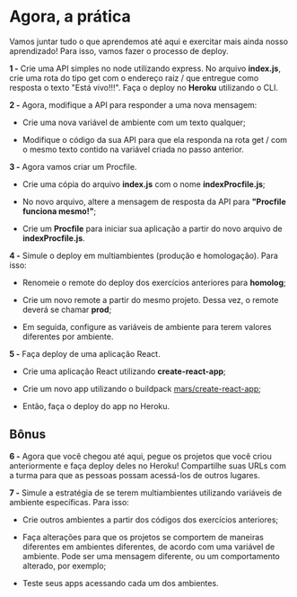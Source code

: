 # Agora, a prática

Vamos juntar tudo o que aprendemos até aqui e exercitar mais ainda nosso aprendizado! Para isso, vamos fazer o processo de deploy.

**1 -** Crie uma API simples no node utilizando express. No arquivo **index.js**, crie uma rota do tipo get com o endereço raiz / que entregue como resposta o texto "Está vivo!!!". Faça o deploy no **Heroku** utilizando o CLI.

**2 -** Agora, modifique a API para responder a uma nova mensagem:

* Crie uma nova variável de ambiente com um texto qualquer;

* Modifique o código da sua API para que ela responda na rota get / com o mesmo texto contido na variável criada no passo anterior.

**3 -** Agora vamos criar um Procfile.

* Crie uma cópia do arquivo **index.js** com o nome **indexProcfile.js**;

* No novo arquivo, altere a mensagem de resposta da API para **"Procfile funciona mesmo!"**;

* Crie um **Procfile** para iniciar sua aplicação a partir do novo arquivo de **indexProcfile.js**.

**4 -** Simule o deploy em multiambientes (produção e homologação). Para isso:

* Renomeie o remote do deploy dos exercícios anteriores para **homolog**;

* Crie um novo remote a partir do mesmo projeto. Dessa vez, o remote deverá se chamar **prod**;

* Em seguida, configure as variáveis de ambiente para terem valores diferentes por ambiente.

**5 -** Faça deploy de uma aplicação React.

* Crie uma aplicação React utilizando **create-react-app**;

* Crie um novo app utilizando o buildpack [mars/create-react-app](https://github.com/mars/create-react-app-buildpack#quick-start);

* Então, faça o deploy do app no Heroku.

## Bônus

**6 -** Agora que você chegou até aqui, pegue os projetos que você criou anteriormente e faça deploy deles no Heroku! Compartilhe suas URLs com a turma para que as pessoas possam acessá-los de outros lugares.

**7 -** Simule a estratégia de se terem multiambientes utilizando variáveis de ambiente específicas. Para isso:

* Crie outros ambientes a partir dos códigos dos exercícios anteriores;

* Faça alterações para que os projetos se comportem de maneiras diferentes em ambientes diferentes, de acordo com uma variável de ambiente. Pode ser uma mensagem diferente, ou um comportamento alterado, por exemplo;

* Teste seus apps acessando cada um dos ambientes.
